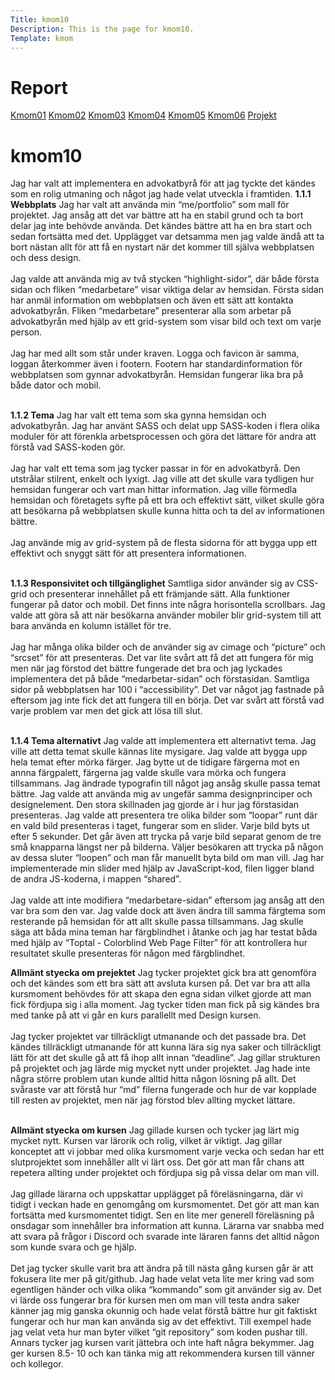 ```yaml
---
Title: kmom10
Description: This is the page for kmom10.
Template: kmom
---
```


Report
==========================
<div class="container-report">
<div class="kmom-report report">
    <a class="kmom-a" href="kmom01">Kmom01</a>
    <a class="kmom-a" href="kmom02">Kmom02</a>
    <a class="kmom-a" href="kmom03">Kmom03</a>
    <a class="kmom-a" href="kmom04">Kmom04</a>
    <a class="kmom-a" href="kmom05">Kmom05</a>
    <a class="kmom-a" href="kmom06">Kmom06</a>
    <a class="kmom-a" href="kmom10">Projekt</a>
</div>
<div class="kmom-report text">
    <h1>kmom10</h1>
Jag har valt att implementera en advokatbyrå för att jag tyckte det kändes som en rolig utmaning och något jag hade velat utveckla i framtiden. 
<strong>1.1.1 Webbplats</strong>
Jag har valt att använda min “me/portfolio” som mall för projektet. Jag ansåg att det var bättre att ha en stabil grund och ta bort delar jag inte behövde använda. Det kändes bättre att ha en bra start och sedan fortsätta med det. Upplägget var detsamma men jag valde ändå att ta bort nästan allt för att få en nystart när det kommer till själva webbplatsen och dess design. <br><br>
Jag valde att använda mig av två stycken “highlight-sidor”, där både första sidan och fliken “medarbetare” visar viktiga delar av hemsidan. Första sidan har anmäl information om webbplatsen och även ett sätt att kontakta advokatbyrån. Fliken “medarbetare” presenterar alla som arbetar på advokatbyrån med hjälp av ett grid-system som visar bild och text om varje person.<br><br>
Jag har med allt som står under kraven. Logga och favicon är samma, loggan återkommer även i footern. Footern har standardinformation för webbplatsen som gynnar advokatbyrån. Hemsidan fungerar lika bra på både dator och mobil.<br><br>

<strong>1.1.2 Tema</strong>
Jag har valt ett tema som ska gynna hemsidan och advokatbyrån. Jag har använt SASS och delat upp SASS-koden i flera olika moduler för att förenkla arbetsprocessen och göra det lättare för andra att förstå vad SASS-koden gör. <br><br>
Jag har valt ett tema som jag tycker passar in för en advokatbyrå. Den utstrålar stilrent, enkelt och lyxigt. Jag ville att det skulle vara tydligen hur hemsidan fungerar och vart man hittar information. Jag ville förmedla hemsidan och företagets syfte på ett bra och effektivt sätt, vilket skulle göra att besökarna på webbplatsen skulle kunna hitta och ta del av informationen bättre. <br><br>
Jag använde mig av grid-system på de flesta sidorna för att bygga upp ett effektivt och snyggt sätt för att presentera informationen.<br><br>

<strong>1.1.3 Responsivitet och tillgänglighet</strong>
Samtliga sidor använder sig av CSS-grid och presenterar innehållet på ett främjande sätt. Alla funktioner fungerar på dator och mobil. Det finns inte några horisontella scrollbars. Jag valde att göra så att när besökarna använder mobiler blir grid-system till att bara använda en kolumn istället för tre.<br><br>
Jag har många olika bilder och de använder sig av cimage och “picture” och “srcset” för att presenteras. Det var lite svårt att få det att fungera för mig men när jag förstod det bättre fungerade det bra och jag lyckades implementera det på både “medarbetar-sidan” och förstasidan.
Samtliga sidor på webbplatsen har 100 i “accessibility”. Det var något jag fastnade på eftersom jag inte fick det att fungera till en börja. Det var svårt att förstå vad varje problem var men det gick att lösa till slut.<br><br>

<strong>1.1.4 Tema alternativt</strong>
Jag valde att implementera ett alternativt tema. Jag ville att detta temat skulle kännas lite mysigare. Jag valde att bygga upp hela temat efter mörka färger. Jag bytte ut de tidigare färgerna mot en annna färgpalett, färgerna jag valde skulle vara mörka och fungera tillsammans. Jag ändrade typografin till något jag ansåg skulle passa temat bättre. Jag valde att använda mig av ungefär samma designprinciper och designelement. Den stora skillnaden jag gjorde är i hur jag förstasidan presenteras. Jag valde att presentera tre olika bilder som “loopar” runt där en vald bild presenteras i taget, fungerar som en slider. Varje bild byts ut efter 5 sekunder. Det går även att trycka på varje bild separat genom de tre små knapparna längst ner på bilderna. Väljer besökaren att trycka på någon av dessa sluter “loopen” och man får manuellt byta bild om man vill. Jag har implementerade min slider med hjälp av JavaScript-kod, filen ligger bland de andra JS-koderna, i mappen “shared”.<br><br>
Jag valde att inte modifiera “medarbetare-sidan” eftersom jag ansåg att den var bra som den var. Jag valde dock att även ändra till samma färgtema som resterande på hemsidan för att allt skulle passa tillsammans. Jag skulle säga att båda mina teman har färgblindhet i åtanke och jag har testat båda med hjälp av “Toptal - Colorblind Web Page Filter” för att kontrollera hur resultatet skulle presenteras för någon med färgblindhet.

<strong>Allmänt styecka om prejektet</strong>
Jag tycker projektet gick bra att genomföra och det kändes som ett bra sätt att avsluta kursen på. Det var bra att alla kursmoment behövdes för att skapa den egna sidan vilket gjorde att man fick fördjupa sig i alla moment. Jag tycker tiden man fick på sig kändes bra med tanke på att vi går en kurs parallellt med Design kursen. <br><br>
Jag tycker projektet var tillräckligt utmanande och det passade bra. Det kändes tillräckligt utmanande för att kunna lära sig nya saker och tillräckligt lätt för att det skulle gå att få ihop allt innan “deadline”. Jag gillar strukturen på projektet och jag lärde mig mycket nytt under projektet. Jag hade inte några större problem utan kunde alltid hitta någon lösning på allt. Det svåraste var att förstå hur “md” filerna fungerade och hur de var kopplade till resten av projektet, men när jag förstod blev allting mycket lättare.<br><br>

<strong>Allmänt styecka om kursen</strong>
Jag gillade kursen och tycker jag lärt mig mycket nytt. Kursen var lärorik och rolig, vilket är viktigt. Jag gillar konceptet att vi jobbar med olika kursmoment varje vecka och sedan har ett slutprojektet som innehåller allt vi lärt oss. Det gör att man får chans att repetera allting under projektet och fördjupa sig på vissa delar om man vill.<br><br>
Jag gillade lärarna och uppskattar upplägget på föreläsningarna, där vi tidigt i veckan hade en genomgång om kursmomentet. Det gör att man kan fortsätta med kursmomentet tidigt. Sen en lite mer generell föreläsning på onsdagar som innehåller bra information att kunna. Lärarna var snabba med att svara på frågor i Discord och svarade inte läraren fanns det alltid någon som kunde svara och ge hjälp.<br><br>
Det jag tycker skulle varit bra att ändra på till nästa gång kursen går är att fokusera lite mer på git/github. Jag hade velat veta lite mer kring vad som egentligen händer och vilka olika “kommando” som git använder sig av. Det vi lärde oss fungerar bra för kursen men om man vill testa andra saker känner jag mig ganska okunnig och hade velat förstå bättre hur git faktiskt fungerar och hur man kan använda sig av det effektivt. Till exempel hade jag velat veta hur man byter vilket “git repository” som koden pushar till. Annars tycker jag kursen varit jättebra och inte haft några bekymmer. Jag ger kursen 8.5- 10 och kan tänka mig att rekommendera kursen till vänner och kollegor.<br><br>

</div>
</div>
